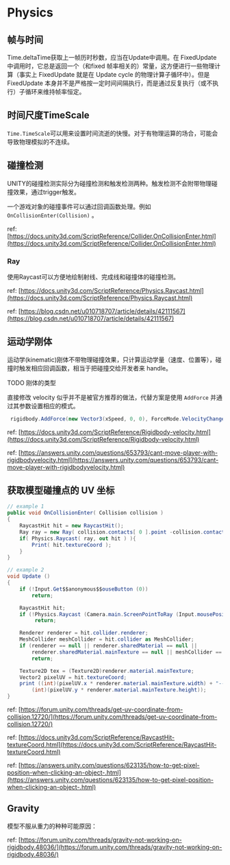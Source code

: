 # Physics

## 帧与时间

Time.deltaTime获取上一帧历时秒数，应当在Update中调用。在 FixedUpdate 中调用时，它总是返回一个（和fixed 帧率相关的）常量，这方便进行一些物理计算（事实上 FixedUpdate 就是在 Update cycle 的物理计算子循环中）。但是 FixedUpdate 本身并不是严格按一定时间间隔执行，而是通过反复执行（或不执行）子循环来维持帧率恒定。

## 时间尺度TimeScale

`Time.TimeScale`可以用来设置时间流逝的快慢。对于有物理运算的场合，可能会导致物理模拟的不连续。

## 碰撞检测

UNITY的碰撞检测实际分为碰撞检测和触发检测两种。触发检测不会附带物理碰撞效果，通过trigger触发。

一个游戏对象的碰撞事件可以通过回调函数处理。例如 `OnCollisionEnter(Collision)` 。

ref: [https://docs.unity3d.com/ScriptReference/Collider.OnCollisionEnter.html](https://docs.unity3d.com/ScriptReference/Collider.OnCollisionEnter.html)

### **Ray**

使用Raycast可以方便地绘制射线、完成线和碰撞体的碰撞检测。

ref: [https://docs.unity3d.com/ScriptReference/Physics.Raycast.html](https://docs.unity3d.com/ScriptReference/Physics.Raycast.html)

ref: [https://blog.csdn.net/u010718707/article/details/42111567](https://blog.csdn.net/u010718707/article/details/42111567)

## 运动学刚体

运动学\(kinematic\)刚体不带物理碰撞效果，只计算运动学量（速度、位置等），碰撞时触发相应回调函数，相当于把碰撞交给开发者来 handle。

TODO 刚体的类型

直接修改 velocity 似乎并不是被官方推荐的做法，代替方案是使用 `AddForce` 并通过其参数设置相应的模式。

```csharp
 rigidbody.AddForce(new Vector3(xSpeed, 0, 0), ForceMode.VelocityChange);
```

ref: [https://docs.unity3d.com/ScriptReference/Rigidbody-velocity.html](https://docs.unity3d.com/ScriptReference/Rigidbody-velocity.html)

ref: [https://answers.unity.com/questions/653793/cant-move-player-with-rigidbodyvelocity.html](https://answers.unity.com/questions/653793/cant-move-player-with-rigidbodyvelocity.html)

## 获取模型碰撞点的 UV 坐标

```csharp
// example 1
public void OnCollisionEnter( Collision collision )
{
    RaycastHit hit = new RaycastHit();
    Ray ray = new Ray( collision.contacts[ 0 ].point -collision.contacts[ 0 ].normal, collision.contacts[ 0 ].normal );
    if( Physics.Raycast( ray, out hit ) ){
        Print( hit.textureCoord );
    }
}

// example 2
void Update ()
{
    if (!Input.Get$$anonymous$$ouseButton (0))
        return;

    RaycastHit hit;
    if (!Physics.Raycast (Camera.main.ScreenPointToRay (Input.mousePosition), out hit))
         return;

    Renderer renderer = hit.collider.renderer;
    MeshCollider meshCollider = hit.collider as MeshCollider;
    if (renderer == null || renderer.sharedMaterial == null || 
        renderer.sharedMaterial.mainTexture == null || meshCollider == null)
        return;

    Texture2D tex = (Texture2D)renderer.material.mainTexture;
    Vector2 pixelUV = hit.textureCoord;
    print ((int)(pixelUV.x * renderer.material.mainTexture.width) + "--" + 
        (int)(pixelUV.y * renderer.material.mainTexture.height));
}
```

ref: [https://forum.unity.com/threads/get-uv-coordinate-from-collision.12720/](https://forum.unity.com/threads/get-uv-coordinate-from-collision.12720/)

ref: [https://docs.unity3d.com/ScriptReference/RaycastHit-textureCoord.html](https://docs.unity3d.com/ScriptReference/RaycastHit-textureCoord.html)

ref: [https://answers.unity.com/questions/623135/how-to-get-pixel-position-when-clicking-an-object-.html](https://answers.unity.com/questions/623135/how-to-get-pixel-position-when-clicking-an-object-.html)

## Gravity

模型不服从重力的种种可能原因：

ref: [https://forum.unity.com/threads/gravity-not-working-on-rigidbody.48036/](https://forum.unity.com/threads/gravity-not-working-on-rigidbody.48036/)

